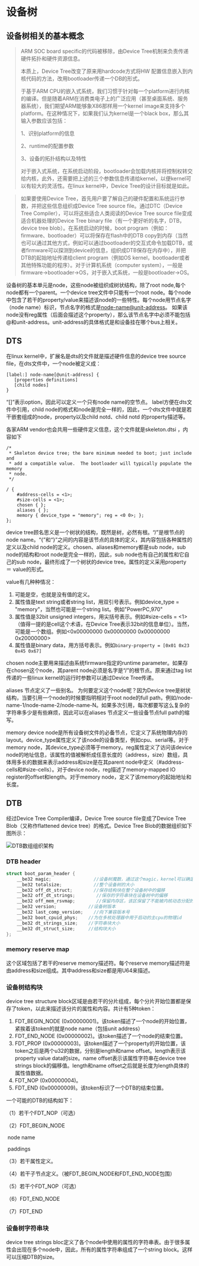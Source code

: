 # 设备树

## 设备树相关的基本概念

> ARM SOC board specific的代码被移除，由Device Tree机制来负责传递硬件拓扑和硬件资源信息。 
>
> 本质上，Device Tree改变了原来用hardcode方式将HW 配置信息嵌入到内核代码的方法，改用bootloader传递一个DB的形式。 
>
> 于基于ARM CPU的嵌入式系统，我们习惯于针对每一个platform进行内核的编译。但是随着ARM在消费类电子上的广泛应用（甚至桌面系统、服务器系统），我们期望ARM能够象X86那样用一个kernel image来支持多个platform。在这种情况下，如果我们认为kernel是一个black box，那么其输入参数应该包括：
>
> 1、识别platform的信息
>
> 2、runtime的配置参数
>
> 3、设备的拓扑结构以及特性
>
> 对于嵌入式系统，在系统启动阶段，bootloader会加载内核并将控制权转交给内核，此外，还需要把上述的三个参数信息传递给kernel，以便kernel可以有较大的灵活性。在linux kernel中，Device Tree的设计目标就是如此。



> 如果要使用Device Tree，首先用户要了解自己的硬件配置和系统运行参数，并把这些信息组织成Device Tree source file。通过DTC（Device Tree Compiler），可以将这些适合人类阅读的Device Tree source file变成适合机器处理的Device Tree binary file（有一个更好听的名字，DTB，device tree blob）。在系统启动的时候，boot program（例如：firmware、bootloader）可以将保存在flash中的DTB copy到内存（当然也可以通过其他方式，例如可以通过bootloader的交互式命令加载DTB，或者firmware可以探测到device的信息，组织成DTB保存在内存中），并把DTB的起始地址传递给client program（例如OS kernel，bootloader或者其他特殊功能的程序）。对于计算机系统（computer system），一般是firmware->bootloader->OS，对于嵌入式系统，一般是bootloader->OS。 



设备树的基本单元是node，这些node被组织成树状结构，除了root node,每个node都有一个parent。一个device tree文件中只能有一个root node。每个node中包含了若干的property/value来描述该node的一些特性。每个node用节点名字（node name）标识，节点名字的格式是[node-name@unit-address](mailto:node-name@unit-address)。 如果该node没有reg属性（后面会描述这个property），那么该节点名字中必须不能包括@和unit-address。unit-address的具体格式是和设备挂在哪个bus上相关。 

## DTS

在linux kernel中，扩展名是dts的文件就是描述硬件信息的device tree source file，在dts文件中，一个node被定义成： 

```
[label:] node-name[@unit-address] { 
   [properties definitions] 
   [child nodes] 
}
```

“[]”表示option，因此可以定义一个只有node name的空节点。 label方便在dts文件中引用，child node的格式和node是完全一样的，因此，一个dts文件中就是若干嵌套组成的node，property以及child notd、child notd 的property描述等。

各家ARM vendor也会共用一些硬件定义信息，这个文件就是skeleton.dtsi ，内容如下

```
/*
 * Skeleton device tree; the bare minimum needed to boot; just include and
 * add a compatible value.  The bootloader will typically populate the memory
 * node.
 */

/ {
	#address-cells = <1>;
	#size-cells = <1>;
	chosen { };
	aliases { };
	memory { device_type = "memory"; reg = <0 0>; };
};
```

device tree顾名思义是一个树状的结构，既然是树，必然有根。“/”是根节点的node name。“{”和“}”之间的内容是该节点的具体的定义，其内容包括各种属性的定义以及child node的定义。chosen、aliases和memory都是sub node，sub node的结构和root node是完全一样的，因此，sub node也有自己的属性和它自己的sub node，最终形成了一个树状的device tree。属性的定义采用property ＝ value的形式。 

value有几种种情况：

1. 可能是空，也就是没有值的定义。
2. 属性值是text string或者string list，用双引号表示。例如device_type = "memory"，当然也可能是一个string list。例如"PowerPC,970"
3. 属性值是32bit unsigned integers，用尖括号表示。例如#size-cells = <1> （值得一提的是cell这个术语，在Device Tree表示32bit的信息单位）。当然，可能是一个数组。例如<0x00000000 0x00000000 0x00000000 0x20000000>
4. 属性值是binary data，用方括号表示。例如`binary-property = [0x01 0x23 0x45 0x67]`

chosen node主要用来描述由系统firmware指定的runtime parameter。如果存在chosen这个node，其parent node必须是名字是“/”的根节点。原来通过tag list传递的一些linux kernel的运行时参数可以通过Device Tree传递。 

aliases 节点定义了一些别名。 为何要定义这个node呢？因为Device tree是树状结构，当要引用一个node的时候要指明相对于root node的full path，例如/node-name-1/node-name-2/node-name-N。如果多次引用，每次都要写这么复杂的字符串多少是有些麻烦，因此可以在aliases 节点定义一些设备节点full path的缩写。 

memory device node是所有设备树文件的必备节点，它定义了系统物理内存的layout。device_type属性定义了该node的设备类型，例如cpu、serial等。对于memory node，其device_type必须等于memory。reg属性定义了访问该device node的地址信息，该属性的值被解析成任意长度的（address，size）数组，具体用多长的数据来表示address和size是在其parent node中定义（#address-cells和#size-cells）。对于device node，reg描述了memory-mapped IO register的offset和length。对于memory node，定义了该memory的起始地址和长度。 



## DTB

经过Device Tree Compiler编译，Device Tree source file变成了Device Tree Blob（又称作flattened device tree）的格式。Device Tree Blob的数据组织如下图所示： 

![DTB数组组织架构](D:\笔记\Notes\image\DTB数组组织架构.gif)

### DTB header

```c
struct boot_param_header {  
    __be32 magic;                //设备树魔数，通过这个magic，kernel可以确定bootloader传递的参数block是一个DTB还是tag list。
    __be32 totalsize;            //整个设备树的大小  
    __be32 off_dt_struct;        //保存结构块在整个设备树中的偏移  
    __be32 off_dt_strings;        //保存的字符串块在设备树中的偏移  
    __be32 off_mem_rsvmap;        //保留内存区，该区保留了不能被内核动态分配的内存空间  
    __be32 version;            //设备树版本  
    __be32 last_comp_version;    //向下兼容版本号  
    __be32 boot_cpuid_phys;    //为在多核处理器中用于启动的主cpu的物理id  
    __be32 dt_strings_size;    //字符串块大小  
    __be32 dt_struct_size;     //结构块大小  
};  
```



### memory reserve map 

这个区域包括了若干的reserve memory描述符。每个reserve memory描述符是由address和size组成。其中address和size都是用U64来描述。 

### 设备树结构块

device tree structure block区域是由若干的分片组成，每个分片开始位置都是保存了token，以此来描述该分片的属性和内容。共计有5种token：

1. FDT_BEGIN_NODE (0x00000001)。该token描述了一个node的开始位置，紧挨着该token的就是node name（包括unit address）
2. FDT_END_NODE (0x00000002)。该token描述了一个node的结束位置。
3. FDT_PROP (0x00000003)。该token描述了一个property的开始位置，该token之后是两个u32的数据，分别是length和name offset。length表示该property value data的size。name offset表示该属性字符串在device tree strings block的偏移值。length和name offset之后就是长度为length具体的属性值数据。
4. FDT_NOP (0x00000004)。
5. FDT_END (0x00000009)。该token标识了一个DTB的结束位置。

一个可能的DTB的结构如下：

（1）若干个FDT_NOP（可选）

（2）FDT_BEGIN_NODE

​              node name

​              paddings

（3）若干属性定义。

（4）若干子节点定义。（被FDT_BEGIN_NODE和FDT_END_NODE包围）

（5）若干个FDT_NOP（可选）

（6）FDT_END_NODE

（7）FDT_END



### 设备树字符串块

device tree strings bloc定义了各个node中使用的属性的字符串表。由于很多属性会出现在多个node中，因此，所有的属性字符串组成了一个string block。这样可以压缩DTB的size。 

